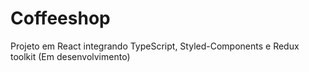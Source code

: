 # Coffeeshop
Projeto em React integrando TypeScript, Styled-Components e Redux toolkit (Em desenvolvimento)
